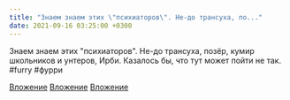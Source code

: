 ```yaml
---
title: "Знаем знаем этих \"психиаторов\". Не-до трансуха, по..."
date: 2021-09-16 03:25:00 +0300
---
```


Знаем знаем этих "психиаторов". Не-до трансуха, позёр, кумир школьников и унтеров, Ирби. Казалось бы, что тут может пойти не так.
#furry #фурри


[Вложение](/assets/vk_photos/4/6Y0rXb9H_Gc.jpg)
[Вложение](/assets/vk_photos/4/FgfyEdvkeTM.jpg)
[Вложение](/assets/vk_photos/4/tj8vot6Oz_0.jpg)
